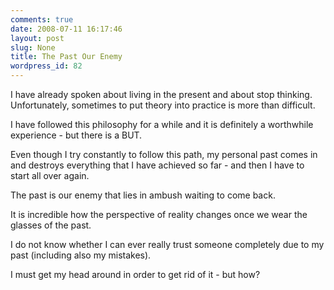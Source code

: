 ```yaml
---
comments: true
date: 2008-07-11 16:17:46
layout: post
slug: None
title: The Past Our Enemy
wordpress_id: 82
---
```


I have already spoken about living in the present and about stop thinking.  Unfortunately, sometimes to put theory into practice is more than difficult.

I have followed this philosophy for a while and it is definitely a worthwhile experience - but there is a BUT.

Even though I try constantly to follow this path, my personal past comes in and destroys everything that I have achieved so far - and then I have to start all over again.

The past is our enemy that lies in ambush waiting to come back.

It is incredible how the perspective of reality changes once we wear the glasses of the past.

I do not know whether I can ever really trust someone completely due to my past (including also my mistakes).

I must get my head around in order to get rid of it - but how?

